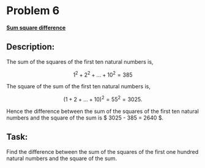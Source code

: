# Problem 6

[**Sum square difference**](https://projecteuler.net/problem=6)

## Description:
The sum of the squares of the first ten natural numbers is,

$$ 1^2 + 2^2 + ... + 10^2 = 385 $$

The square of the sum of the first ten natural numbers is,

$$ (1 + 2 + ... + 10)^2 = 55^2 = 3025. $$

Hence the difference between the sum of the squares of the first ten natural numbers and the square of the sum is $ 3025 - 385 = 2640 $.

## Task:
Find the difference between the sum of the squares of the first one hundred natural numbers and the square of the sum.

